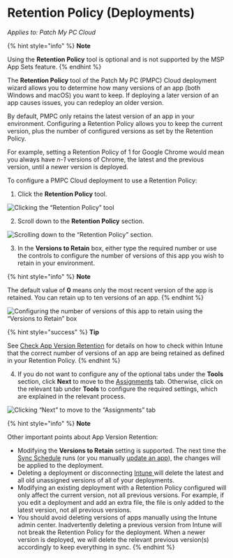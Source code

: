 # Retention Policy (Deployments)

_Applies to: Patch My PC Cloud_

{% hint style="info" %}
**Note**

Using the **Retention Policy** tool is optional and is not supported by the MSP App Sets feature.
{% endhint %}

The **Retention Policy** tool of the Patch My PC (PMPC) Cloud deployment wizard allows you to determine how many versions of an app (both Windows and macOS) you want to keep. If deploying a later version of an app causes issues, you can redeploy an older version.

By default, PMPC only retains the latest version of an app in your environment. Configuring a Retention Policy allows you to keep the current version, plus the number of configured versions as set by the Retention Policy.

For example, setting a Retention Policy of 1 for Google Chrome would mean you always have _n-1_ versions of Chrome, the latest and the previous version, until a newer version is deployed.

To configure a PMPC Cloud deployment to use a Retention Policy:

1. Click the **Retention Policy** tool.

![Clicking the “Retention Policy” tool](/_images/image-%2899%29.png-"Clicking-the-\"Retention-Policy\"-tool" "Clicking the “Retention Policy” tool")

2. Scroll down to the **Retention Policy** section.

![Scrolling down to the “Retention Policy” section.](/_images/image-%28100%29.png-"Scrolling-down-to-the-\"Retention-Policy\"-section." "Scrolling down to the “Retention Policy” section.")

3. In the **Versions to Retain** box, either type the required number or use the controls to configure the number of versions of this app you wish to retain in your environment.

{% hint style="info" %}
**Note**

The default value of **0** means only the most recent version of the app is retained. You can retain up to ten versions of an app.
{% endhint %}

![Configuring the number of versions of this app to retain using the “Versions to Retain” box](/_images/image-%2861%29.png-"Configuring-the-number-of-versions-of-this-app-to-retain-using-the-\"Versions-to-Retain\"-box" "Configuring the number of versions of this app to retain using the “Versions to Retain” box")

{% hint style="success" %}
**Tip**

See [Check App Version Retention](../../../cloud-reference/intune-reference/check-app-version-retention-in-intune.md) for details on how to check within Intune that the correct number of versions of an app are being retained as defined in your Retention Policy.
{% endhint %}

4. If you do not want to configure any of the optional tabs under the **Tools** section, click **Next** to move to the [Assignments](../cloud-assignments-deployment-tab.md) tab. Otherwise, click on the relevant tab under **Tools** to configure the required settings, which are explained in the relevant process.

![Clicking “Next” to move to the “Assignments” tab](/_images/image-%28102%29.png-"Clicking-\"Next\"-to-move-to-the-\"Assignments\"-tab" "Clicking “Next” to move to the “Assignments” tab")

{% hint style="info" %}
**Note**

Other important points about App Version Retention:

* Modifying the **Versions to Retain** setting is supported. The next time the [Sync Schedule](../../../cloud-administration/manage-the-sync-schedule-in-cloud.md) runs (or you manually [update an app](../../manage-updates-in-cloud/)), the changes will be applied to the deployment.
* Deleting a deployment or disconnecting [Intune ](../../../cloud-administration/manage-your-environments-in-cloud/manage-cloud-intune-tenants.md#deleting-an-intune-tenant-connection)will delete the latest and all old unassigned versions of all of your deployments.
* Modifying an existing deployment with a Retention Policy configured will only affect the current version, not all previous versions. For example, if you edit a deployment and add an extra file, the file is only added to the latest version, not all previous versions.
* You should avoid deleting versions of apps manually using the Intune admin center. Inadvertently deleting a previous version from Intune will not break the Retention Policy for the deployment. When a newer version is deployed, we will delete the relevant previous version(s) accordingly to keep everything in sync.
{% endhint %}
